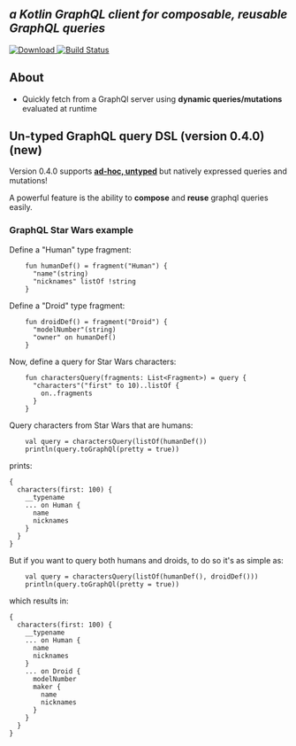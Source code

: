***a Kotlin GraphQL client for composable, reusable GraphQL queries***
-----------------------------

[ ![Download](https://api.bintray.com/packages/prestongarno/kotlinq/kotlinq-core/images/download.svg?version=0.4.0) ](https://bintray.com/prestongarno/kotlinq/kotlinq-core/0.4.0/link)
[![Build Status](https://travis-ci.org/prestongarno/kotlinq.svg?branch=master)](https://travis-ci.org/prestongarno/kotlinq)


## About

* Quickly fetch from a GraphQl server using **dynamic queries/mutations** evaluated at runtime

## Un-typed GraphQL query DSL (version 0.4.0) (new)

Version 0.4.0 supports [**ad-hoc, untyped**](https://github.com/prestongarno/kotlinq/blob/query-dsl/query-dsl/src/main/kotlin/org/kotlinq/dsl/extensions/FreePropertyExtensionScope.kt) but natively expressed queries and mutations!


A powerful feature is the ability to **compose** and **reuse** graphql queries easily.

### GraphQL Star Wars example

Define a "Human" type fragment:

```
    fun humanDef() = fragment("Human") {
      "name"(string)
      "nicknames" listOf !string
    }
```

Define a "Droid" type fragment:

```
    fun droidDef() = fragment("Droid") {
      "modelNumber"(string)
      "owner" on humanDef()
    }
```

Now, define a query for Star Wars characters:

```
    fun charactersQuery(fragments: List<Fragment>) = query {
      "characters"("first" to 10)..listOf {
        on..fragments
      }
    }
```

Query characters from Star Wars that are humans:

```
    val query = charactersQuery(listOf(humanDef())
    println(query.toGraphQl(pretty = true))
```

prints: 

```
{
  characters(first: 100) {
    __typename
    ... on Human {
      name
      nicknames
    }
  }
}
```

But if you want to query both humans and droids, to do so it's as simple as:

```
    val query = charactersQuery(listOf(humanDef(), droidDef()))
    println(query.toGraphQl(pretty = true))
```


which results in:

```
{
  characters(first: 100) {
    __typename
    ... on Human {
      name
      nicknames
    }
    ... on Droid {
      modelNumber
      maker {
        name
        nicknames
      }
    }
  }
}
```
